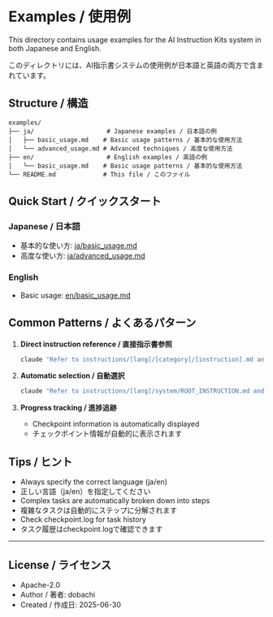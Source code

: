 # Examples / 使用例

This directory contains usage examples for the AI Instruction Kits system in both Japanese and English.

このディレクトリには、AI指示書システムの使用例が日本語と英語の両方で含まれています。

## Structure / 構造

```
examples/
├── ja/                    # Japanese examples / 日本語の例
│   ├── basic_usage.md    # Basic usage patterns / 基本的な使用方法
│   └── advanced_usage.md # Advanced techniques / 高度な使用方法
├── en/                    # English examples / 英語の例
│   └── basic_usage.md    # Basic usage patterns / 基本的な使用方法
└── README.md             # This file / このファイル
```

## Quick Start / クイックスタート

### Japanese / 日本語
- 基本的な使い方: [ja/basic_usage.md](ja/basic_usage.md)
- 高度な使い方: [ja/advanced_usage.md](ja/advanced_usage.md)

### English
- Basic usage: [en/basic_usage.md](en/basic_usage.md)

## Common Patterns / よくあるパターン

1. **Direct instruction reference / 直接指示書参照**
   ```bash
   claude "Refer to instructions/[lang]/[category]/[instruction].md and [task]"
   ```

2. **Automatic selection / 自動選択**
   ```bash
   claude "Refer to instructions/[lang]/system/ROOT_INSTRUCTION.md and [task]"
   ```

3. **Progress tracking / 進捗追跡**
   - Checkpoint information is automatically displayed
   - チェックポイント情報が自動的に表示されます

## Tips / ヒント

- Always specify the correct language (ja/en)
- 正しい言語（ja/en）を指定してください
- Complex tasks are automatically broken down into steps
- 複雑なタスクは自動的にステップに分解されます
- Check checkpoint.log for task history
- タスク履歴はcheckpoint.logで確認できます

---
## License / ライセンス
- Apache-2.0
- Author / 著者: dobachi
- Created / 作成日: 2025-06-30